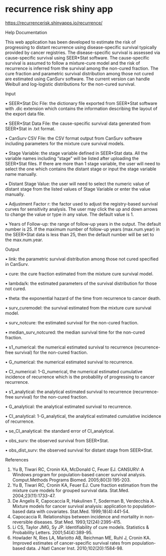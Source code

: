 # recurrence risk shiny app
https://recurrencerisk.shinyapps.io/recurrence/ 

Help Documentation

This web application has been developed to estimate the risk of progressing to distant recurrence using disease-specific survival typically provided by cancer registries. The disease-specific survival is assessed via cause-specific survival using SEER\*Stat software. The cause-specific survival is assumed to follow a mixture-cure model and the risk of recurrence is inferred from the survival among the non-cured fraction. The cure fraction and parametric survival distribution among those not cured are estimated using CanSurv software. The current version can handle Weibull and log-logistic distributions for the non-cured survival.


Input

•	SEER\*Stat Dic File: the dictionary file exported from SEER\*Stat software with .dic extension which contains the information describing the layout of the export data file. 

•	SEER\*Stat Data File: the cause-specific survival data generated from SEER\*Stat in .txt format.

•	CanSurv CSV File: the CSV format output from CanSurv software including parameters for the mixture cure survival models.

•	Stage Variable: the stage variable defined in SEER\*Stat data. All the variable names including “stage” will be listed after uploading the SEER\*Stat files. If there are more than 1 stage variable, the user will need to select the one which contains the distant stage or input the stage variable name manually. 

•	Distant Stage Value: the user will need to select the numeric value of distant stage from the listed values of Stage Variable or enter the value manually.

•	Adjustment Factor r: the factor used to adjust the registry-based survival curves for sensitivity analysis. The user may click the up and down arrows to change the value or type in any value. The default value is 1.  

•	Years of Follow-up: the range of follow-up years in the output. The default number is 25. If the maximum number of follow-up years (max.num.year) in the SEER\*Stat data is less than 25, then the default number will be set to the max.num.year. 

Output

•	link: the parametric survival distribution among those not cured specified in CanSurv. 

•	cure: the cure fraction estimated from the mixture cure survival model.

•	lambda/k: the estimated parameters of the survival distribution for those not cured.

•	theta: the exponential hazard of the time from recurrence to cancer death.

•	surv_curemodel: the survival estimated from the mixture cure survival model.

•	surv_notcure: the estimated survival for the non-cured fraction.

•	median_surv_notcured: the median survival time for the non-cured fraction.

•	s1_numerical: the numerical estimated survival to recurrence (recurrence-free survival) for the non-cured fraction.

•	G_numerical: the numerical estimated survival to recurrence.

•	CI_numerical: 1-G_numerical, the numerical estimated cumulative incidence of recurrence which is the probability of progressing to cancer recurrence.

•	s1_analytical: the analytical estimated survival to recurrence (recurrence-free survival) for the non-cured fraction.

•	G_analytical: the analytical estimated survival to recurrence.

•	CI_analytical: 1-G_analytical, the analytical estimated cumulative incidence of recurrence.

•	se_CI_analytical: the standard error of CI_analytical.

•	obs_surv: the observed survival from SEER\*Stat.

•	obs_dist_surv: the observed survival for distant stage from SEER\*Stat.




References
1. Yu B, Tiwari RC, Cronin KA, McDonald C, Feuer EJ. CANSURV: A Windows program for population-based cancer survival analysis. Comput.Methods Programs Biomed. 2005;80(3):195-203.
2. Yu B, Tiwari RC, Cronin KA, Feuer EJ. Cure fraction estimation from the mixture cure models for grouped survival data. Stat.Med. 2004;23(11):1733-47.
3. De Angelis R, Capocaccia R, Hakulinen T, Soderman B, Verdecchia A. Mixture models for cancer survival analysis: application to population-based data with covariates. Stat.Med. 1999;18(4):441-54.
4. Capocaccia R. Relationships between incidence and mortality in non-reversible diseases. Stat Med. 1993;12(24):2395-415.
5. Li CS, Taylor JMG, Sy JP. Identifiability of cure models. Statistics & Probability Letters. 2001;54(4):389-95.
6. Howlader N, Ries LA, Mariotto AB, Reichman ME, Ruhl J, Cronin KA. Improved estimates of cancer-specific survival rates from population-based data. J Natl Cancer Inst. 2010;102(20):1584-98.


